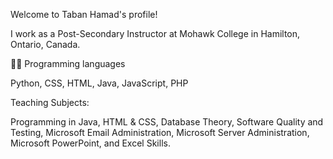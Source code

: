 Welcome to Taban Hamad's profile! 

I work as a Post-Secondary Instructor at Mohawk College in Hamilton, Ontario, Canada.

👨‍💻 Programming languages

Python, CSS, HTML, Java, JavaScript, PHP 

Teaching Subjects:

Programming in Java, HTML & CSS, Database Theory, Software Quality and Testing, Microsoft Email Administration, Microsoft Server Administration, Microsoft PowerPoint, and Excel Skills.
